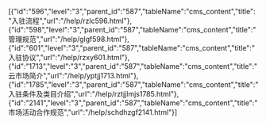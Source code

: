 [{"id":"596","level":"3","parent_id":"587","tableName":"cms_content","title":"入驻流程","url":"/help/rzlc596.html"},{"id":"598","level":"3","parent_id":"587","tableName":"cms_content","title":"管理规范","url":"/help/glgf598.html"},{"id":"601","level":"3","parent_id":"587","tableName":"cms_content","title":"入驻协议","url":"/help/rzxy601.html"},{"id":"1713","level":"3","parent_id":"587","tableName":"cms_content","title":"云市场简介","url":"/help/yptjj1713.html"},{"id":"1785","level":"3","parent_id":"587","tableName":"cms_content","title":"入驻条件及类目介绍","url":"/help/rztjjlmjs1785.html"},{"id":"2141","level":"3","parent_id":"587","tableName":"cms_content","title":"市场活动合作规范","url":"/help/schdhzgf2141.html"}]